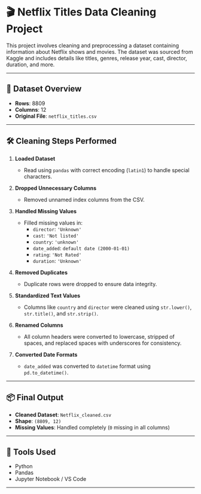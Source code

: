 # 🎬 Netflix Titles Data Cleaning Project

This project involves cleaning and preprocessing a dataset containing information about Netflix shows and movies. The dataset was sourced from Kaggle and includes details like titles, genres, release year, cast, director, duration, and more.

---

## 📁 Dataset Overview

- **Rows**: 8809
- **Columns**: 12
- **Original File**: `netflix_titles.csv`

---

## 🛠️ Cleaning Steps Performed

1. **Loaded Dataset**  
   - Read using `pandas` with correct encoding (`latin1`) to handle special characters.

2. **Dropped Unnecessary Columns**  
   - Removed unnamed index columns from the CSV.

3. **Handled Missing Values**  
   - Filled missing values in:
     - `director`: `'Unknown'`
     - `cast`: `'Not listed'`
     - `country`: `'unknown'`
     - `date_added`: `default date (2000-01-01)`
     - `rating`: `'Not Rated'`
     - `duration`: `'Unknown'`

4. **Removed Duplicates**  
   - Duplicate rows were dropped to ensure data integrity.

5. **Standardized Text Values**  
   - Columns like `country` and `director` were cleaned using `str.lower()`, `str.title()`, and `str.strip()`.

6. **Renamed Columns**  
   - All column headers were converted to lowercase, stripped of spaces, and replaced spaces with underscores for consistency.

7. **Converted Date Formats**  
   - `date_added` was converted to `datetime` format using `pd.to_datetime()`.

---

## 📦 Final Output

- **Cleaned Dataset**: `Netflix_cleaned.csv`
- **Shape**: `(8809, 12)`
- **Missing Values**: Handled completely (`0` missing in all columns)

---

## 🧰 Tools Used

- Python
- Pandas
- Jupyter Notebook / VS Code

---